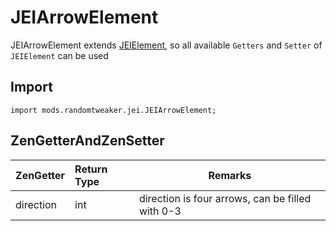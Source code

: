 # JEIArrowElement

JEIArrowElement extends [JEIElement](JEIElement.md), so all available `Getters` and `Setter`
of `JEIElement` can be used

## Import

```zenscript
import mods.randomtweaker.jei.JEIArrowElement;
```

## ZenGetterAndZenSetter

| ZenGetter | Return Type | Remarks |
| :-------- | :----- | ---------------- |
| direction | int    | direction is four arrows, can be filled with 0-3 |
